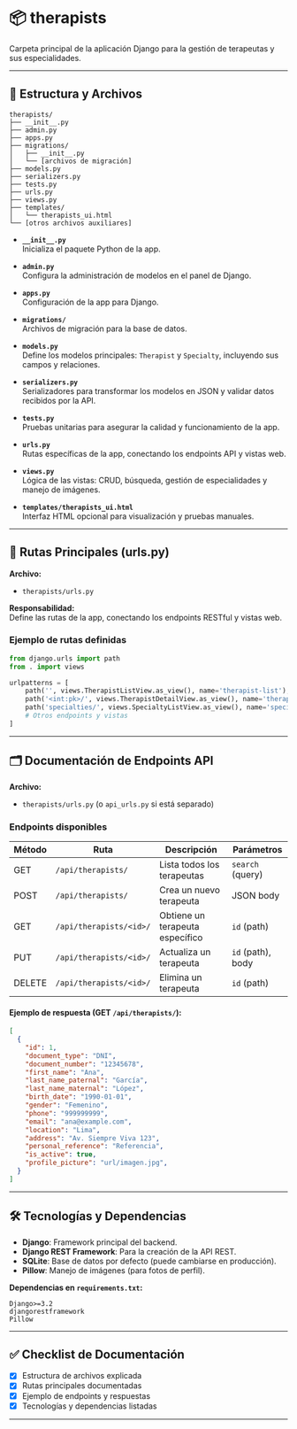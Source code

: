 # 📦 therapists

Carpeta principal de la aplicación Django para la gestión de terapeutas y sus especialidades.

---

## 📁 Estructura y Archivos

```
therapists/
├── __init__.py
├── admin.py
├── apps.py
├── migrations/
│   ├── __init__.py
│   └── [archivos de migración]
├── models.py
├── serializers.py
├── tests.py
├── urls.py
├── views.py
├── templates/
│   └── therapists_ui.html
└── [otros archivos auxiliares]
```

- **`__init__.py`**  
  Inicializa el paquete Python de la app.

- **`admin.py`**  
  Configura la administración de modelos en el panel de Django.

- **`apps.py`**  
  Configuración de la app para Django.

- **`migrations/`**  
  Archivos de migración para la base de datos.

- **`models.py`**  
  Define los modelos principales: `Therapist` y `Specialty`, incluyendo sus campos y relaciones.

- **`serializers.py`**  
  Serializadores para transformar los modelos en JSON y validar datos recibidos por la API.

- **`tests.py`**  
  Pruebas unitarias para asegurar la calidad y funcionamiento de la app.

- **`urls.py`**  
  Rutas específicas de la app, conectando los endpoints API y vistas web.

- **`views.py`**  
  Lógica de las vistas: CRUD, búsqueda, gestión de especialidades y manejo de imágenes.

- **`templates/therapists_ui.html`**  
  Interfaz HTML opcional para visualización y pruebas manuales.

---

## 🔗 Rutas Principales (urls.py)

**Archivo:**  
- `therapists/urls.py`

**Responsabilidad:**  
Define las rutas de la app, conectando los endpoints RESTful y vistas web.

### Ejemplo de rutas definidas

```python
from django.urls import path
from . import views

urlpatterns = [
    path('', views.TherapistListView.as_view(), name='therapist-list'),
    path('<int:pk>/', views.TherapistDetailView.as_view(), name='therapist-detail'),
    path('specialties/', views.SpecialtyListView.as_view(), name='specialty-list'),
    # Otros endpoints y vistas
]
```

---

## 🗂️ Documentación de Endpoints API

**Archivo:**  
- `therapists/urls.py` (o `api_urls.py` si está separado)

### Endpoints disponibles

| Método | Ruta                          | Descripción                                 | Parámetros         |
|--------|-------------------------------|---------------------------------------------|--------------------|
| GET    | `/api/therapists/`            | Lista todos los terapeutas                  | `search` (query)   |
| POST   | `/api/therapists/`            | Crea un nuevo terapeuta                     | JSON body          |
| GET    | `/api/therapists/<id>/`       | Obtiene un terapeuta específico             | `id` (path)        |
| PUT    | `/api/therapists/<id>/`       | Actualiza un terapeuta                      | `id` (path), body  |
| DELETE | `/api/therapists/<id>/`       | Elimina un terapeuta                        | `id` (path)        |

#### Ejemplo de respuesta (GET `/api/therapists/`):

```json
[
  {
    "id": 1,
    "document_type": "DNI",
    "document_number": "12345678",
    "first_name": "Ana",
    "last_name_paternal": "García",
    "last_name_maternal": "López",
    "birth_date": "1990-01-01",
    "gender": "Femenino",
    "phone": "999999999",
    "email": "ana@example.com",
    "location": "Lima",
    "address": "Av. Siempre Viva 123",
    "personal_reference": "Referencia",
    "is_active": true,
    "profile_picture": "url/imagen.jpg",
  }
]
```

---

## 🛠️ Tecnologías y Dependencias

- **Django**: Framework principal del backend.
- **Django REST Framework**: Para la creación de la API REST.
- **SQLite**: Base de datos por defecto (puede cambiarse en producción).
- **Pillow**: Manejo de imágenes (para fotos de perfil).

**Dependencias en `requirements.txt`:**
```
Django>=3.2
djangorestframework
Pillow
```

---

## ✅ Checklist de Documentación

- [x] Estructura de archivos explicada
- [x] Rutas principales documentadas
- [x] Ejemplo de endpoints y respuestas
- [x] Tecnologías y dependencias listadas

---